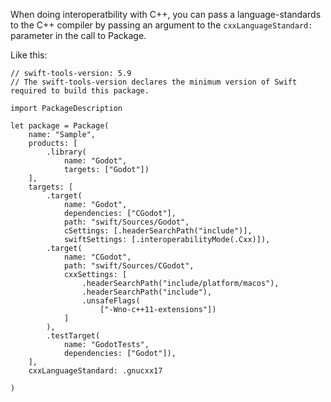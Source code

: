 When doing interoperatbility with C++, you can pass a language-standards
to the C++ compiler by passing an argument to the `cxxLanguageStandard:`
parameter in the call to Package.

Like this:

```
// swift-tools-version: 5.9
// The swift-tools-version declares the minimum version of Swift required to build this package.

import PackageDescription

let package = Package(
    name: "Sample",
    products: [
        .library(
            name: "Godot",
            targets: ["Godot"])
    ],
    targets: [
        .target(
            name: "Godot",
            dependencies: ["CGodot"],
            path: "swift/Sources/Godot",
            cSettings: [.headerSearchPath("include")],
            swiftSettings: [.interoperabilityMode(.Cxx)]),
        .target(
            name: "CGodot",
            path: "swift/Sources/CGodot",
            cxxSettings: [
                .headerSearchPath("include/platform/macos"),
                .headerSearchPath("include"), 
                .unsafeFlags(
                    ["-Wno-c++11-extensions"])
            ]
        ),
        .testTarget(
            name: "GodotTests",
            dependencies: ["Godot"]),
    ],
    cxxLanguageStandard: .gnucxx17

)
```